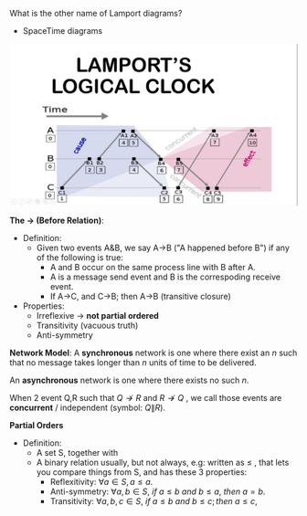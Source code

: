 What is the other name of Lamport diagrams?
- SpaceTime diagrams
 
![lamport-diagram.png](../assets/lamport-diagram.png)


**The -> (Before Relation)**: 
- Definition: 
    - Given two events A&B, we say A->B ("A happened before B") if any of the following is true:
        - A and B occur on the same process line with B after A.
        - A is a message send event and B is the correspoding receive event.
        - If A->C, and C->B; then A->B (transitive closure)
- Properties:
    - Irreflexive -> **not partial ordered**
    - Transitivity (vacuous truth)
    - Anti-symmetry

**Network Model**:
A **synchronous** network is one where there exist an _n_ such that no message takes longer than _n_ units of time to be delivered.

An **asynchronous** network is one where there exists no such _n_.

When 2 event Q,R such that $Q \not\to R$ and $R \not\to Q$ , we call those events are **concurrent** / independent (symbol: $Q\|R$).

**Partial Orders**
- Definition: 
    - A set S, together with
    - A binary relation usually, but not always, e.g: written as $\le$ , that lets you compare things from S, and has these 3 properties:
        - Reflexitivity: $\forall a \in S, a \le a$.
        - Anti-symmetry: $\forall a,b \in S, \ if \ a \le b \ and \ b\le a, \ then \  a=b$. 
        - Transitivity: $\forall a,b,c \in S, \  if \  a \le b \ and \  b\le c; then \  a \le c$, 

